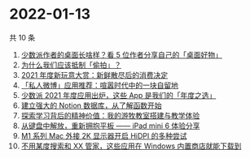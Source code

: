# 2022-01-13

共 10 条

<!-- BEGIN -->
<!-- 最后更新时间 Thu Jan 13 2022 20:32:07 GMT+0800 (China Standard Time) -->
1. [少数派作者的桌面长啥样？看 5 位作者分享自己的「桌面好物」](https://sspai.com/post/70809)
2. [为什么我们应该抵制「偷拍」？](https://sspai.com/post/70755)
3. [2021 年度新玩意大赏：新鲜散尽后的消费决定](https://sspai.com/post/70695)
4. [「私人微博」应用推荐：喧嚣时代中的一块自留地](https://sspai.com/post/70739)
5. [少数派 2021 年度应用出炉，这些 App 是我们的「年度之选」](https://sspai.com/post/70710)
6. [建立强大的 Notion 数据库，从了解函数开始](https://sspai.com/post/70713)
7. [探索学习背后的精神价值：我的游牧教室搭建与教学体验](https://sspai.com/post/70685)
8. [从键盘中解放，重新拥抱平板 —— iPad mini 6 体验分享](https://sspai.com/post/70613)
9. [M1 系列 Mac 外接 2K 显示器开启 HiDPI 的多种尝试](https://sspai.com/post/70627)
10. [不用某度搜索和 XX 管家，这些应用在 Windows 内置商店就能下载到](https://sspai.com/post/70622)
<!-- END -->
